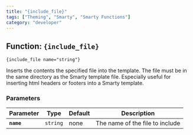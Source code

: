 ```yaml
---
title: "{include_file}"
tags: ["Theming", "Smarty", "Smarty Functions"]
category: "developer"
---
```


## Function: `{include_file}`

```
{include_file name="string"}
```

Inserts the contents the specified file into the template. The file must be in the same directory as the Smarty template file. Especially useful for inserting html headers or footers into a Smarty template.

### Parameters

Parameter       | Type      | Default   | Description
---             | ---       | ---       | ---
__`name`__      | `string`  | none      | The name of the file to include
